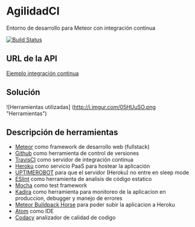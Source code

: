 # AgilidadCI
Entorno de desarrollo para Meteor con integración continua

[![Build Status](https://travis-ci.org/usersxm/entornoCI-Travis-Meteor.svg?branch=master)](https://travis-ci.org/usersxm/entornoCI-Travis-Meteor)

## URL de la API
[Ejemplo integración continua][apic]

## Solución

![Herramientas utilizadas] (http://i.imgur.com/05HUuSO.png "Herramientas")

## Descripción de herramientas

- [Meteor][mtr] como framework de desarrollo web (fullstack)
- [Github][ghb] como herramienta de control de versiones
- [TravisCI][tci] como servidor de integración continua
- [Heroku][hku] como servicio PaaS para hostear la aplicación
- [UPTIMEROBOT][utr] para que el servidor (Heroku) no entre en sleep mode
- [ESlint][esl] como herramienta de analisis de código estatico
- [Mocha][moc] como test framework
- [Kadira][kad] como herramienta para monitoreo de la aplicacion en produccion, debugger y manejo de errores
- [Meteor Buildpack Horse][hbp] para poder subir la aplicacion a Heroku
- [Atom][atm] como IDE
- [Codacy][cdy] analizador de calidad de codigo

[utr]: https://www.uptimerobot.com
[ghb]: https://www.github.com
[tci]: https://www.travis-ci.com
[esl]: http://eslint.org/
[hku]: https://www.heroku.com
[mtr]: https://www.meteor.com
[moc]: https://mochajs.org
[kad]: https://kadira.io
[hbp]: https://github.com/AdmitHub/meteor-buildpack-horse
[atm]: https://atom.io
[cdy]: https://www.codacy.com
[apic]: http://agilidad-travisci.herokuapp.com
